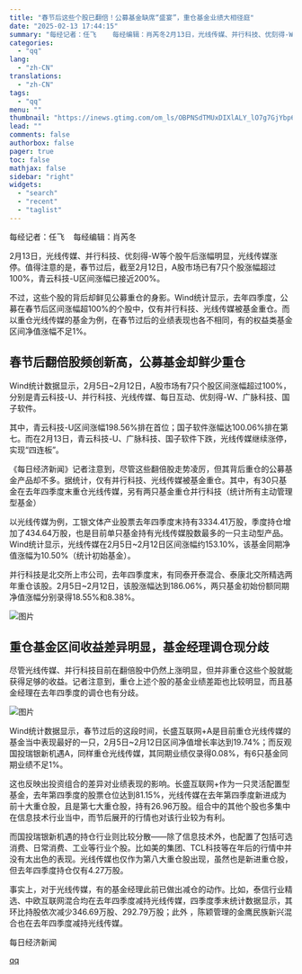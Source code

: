```yaml
---
title: "春节后这些个股已翻倍！公募基金缺席“盛宴”，重仓基金业绩大相径庭"
date: "2025-02-13 17:44:15"
summary: "每经记者：任飞    每经编辑：肖芮冬2月13日，光线传媒、并行科技、优刻得-W等个股午后涨幅明显，..."
categories:
  - "qq"
lang:
  - "zh-CN"
translations:
  - "zh-CN"
tags:
  - "qq"
menu: ""
thumbnail: "https://inews.gtimg.com/om_ls/OBPNSdTMUxDIXlALY_lO7g7GjYbp60fb82WJdHDclw8ooAA_640360/0"
lead: ""
comments: false
authorbox: false
pager: true
toc: false
mathjax: false
sidebar: "right"
widgets:
  - "search"
  - "recent"
  - "taglist"
---
```


每经记者：任飞    每经编辑：肖芮冬

2月13日，光线传媒、并行科技、优刻得-W等个股午后涨幅明显，光线传媒涨停。值得注意的是，春节过后，截至2月12日，A股市场已有7只个股涨幅超过100%，青云科技-U区间涨幅已接近200%。

不过，这些个股的背后却鲜见公募重仓的身影。Wind统计显示，去年四季度，公募在春节后区间涨幅超100%的个股中，仅有并行科技、光线传媒被基金重仓。而以重仓光线传媒的基金为例，在春节过后的业绩表现也各不相同，有的权益类基金区间净值涨幅不足1%。

春节后翻倍股频创新高，公募基金却鲜少重仓
--------------------

Wind统计数据显示，2月5日~2月12日，A股市场有7只个股区间涨幅超过100%，分别是青云科技-U、并行科技、光线传媒、每日互动、优刻得-W、广脉科技、国子软件。

其中，青云科技-U区间涨幅198.56%排在首位；国子软件涨幅达100.06%排在第七。而在2月13日，青云科技-U、广脉科技、国子软件下跌，光线传媒继续涨停，实现“四连板”。

《每日经济新闻》记者注意到，尽管这些翻倍股走势凌厉，但其背后重仓的公募基金产品却不多。据统计，仅有并行科技、光线传媒被基金重仓。其中，有30只基金在去年四季度末重仓光线传媒，另有两只基金重仓并行科技（统计所有主动管理型基金）

以光线传媒为例，工银文体产业股票去年四季度末持有3334.41万股，季度持仓增加了434.64万股，也是目前单只基金持有光线传媒股数最多的一只主动型产品。Wind统计显示，光线传媒在2月5日~2月12日区间涨幅约153.10%，该基金同期净值涨幅为10.50%（统计初始基金）。

并行科技是北交所上市公司，去年四季度末，有同泰开泰混合、泰康北交所精选两年重仓该股。2月5日~2月12日，该股涨幅达到186.06%，两只基金初始份额同期净值涨幅分别录得18.55%和8.38%。

![图片](https://inews.gtimg.com/om_bt/OARMzduusMp9WzvbyjnNhHUW4v9BwI1Fh0NlJjQm4rASQAA/641)

重仓基金区间收益差异明显，基金经理调仓现分歧
----------------------

尽管光线传媒、并行科技目前在翻倍股中仍然上涨明显，但并非重仓这些个股就能获得足够的收益。记者注意到，重仓上述个股的基金业绩差距也比较明显，而且基金经理在去年四季度的调仓也有分歧。

![图片](https://inews.gtimg.com/om_bt/OY304YlxBJ2oTUbtU0vn6sc8OMxHuvfVqqtTjWTmyUuaMAA/641)

Wind统计数据显示，春节过后的这段时间，长盛互联网+A是目前重仓光线传媒的基金当中表现最好的一只，2月5日~2月12日区间净值增长率达到19.74%；而反观国投瑞银新机遇A，同样重仓光线传媒，其同期业绩仅录得0.08%，有6只基金同期业绩不足1%。

这也反映出投资组合的差异对业绩表现的影响。长盛互联网+作为一只灵活配置型基金，去年第四季度的股票仓位达到81.15%，光线传媒在去年第四季度新进成为前十大重仓股，且是第七大重仓股，持有26.96万股。组合中的其他个股也多集中在信息技术行业当中，而节后展开的行情也对该行业较为有利。

而国投瑞银新机遇的持仓行业则比较分散——除了信息技术外，也配置了包括可选消费、日常消费、工业等行业个股。比如美的集团、TCL科技等在年后的行情中并没有太出色的表现。光线传媒也仅作为第八大重仓股出现，虽然也是新进重仓股，但去年四季度持仓仅有4.27万股。

事实上，对于光线传媒，有的基金经理此前已做出减仓的动作。比如，泰信行业精选、中欧互联网混合均在去年四季度减持光线传媒，四季度季末统计数据显示，其环比持股依次减少346.69万股、292.79万股；此外 ，陈颖管理的金鹰民族新兴混合也在去年四季度减持光线传媒。

  

每日经济新闻

[qq](https://new.qq.com/rain/a/20250213A06TJM00)
